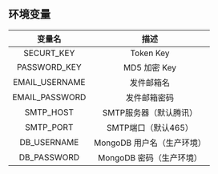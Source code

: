 ## 环境变量

|     变量名     |            描述            |
| :------------: | :------------------------: |
|   SECURT_KEY   |         Token Key          |
|  PASSWORD_KEY  |        MD5 加密 Key        |
| EMAIL_USERNAME |         发件邮箱名         |
| EMAIL_PASSWORD |        发件邮箱密码        |
|    SMTP_HOST   |  SMTP服务器（默认腾讯）  |
| SMTP_PORT |        SMTP端口（默认465）        |
|  DB_USERNAME   | MongoDB 用户名（生产环境） |
|  DB_PASSWORD   |  MongoDB 密码（生产环境）  |
